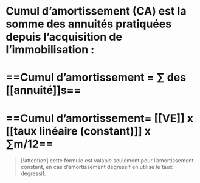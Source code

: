 # Cumul d’amortissement (CA) est la somme des annuités pratiquées depuis l’acquisition de l’immobilisation :


# ==Cumul d’amortissement = ∑ des [[annuité]]s==
# ==Cumul d’amortissement= [[VE]] x [[taux linéaire (constant)]] x ∑m/12==
> [!attention] 
> cette formule est valable seulement pour l’amortissement constant, en cas d’amortissement dégressif en utilise le taux dégressif.